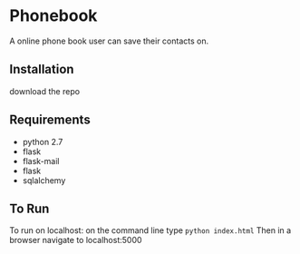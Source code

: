 # Phonebook
A online phone book user can save their contacts on.


## Installation
download the repo

## Requirements
  * python 2.7
  * flask
  * flask-mail
  * flask
  * sqlalchemy

## To Run
To run on localhost:
on the command line type `python index.html`
Then in a browser navigate to localhost:5000

